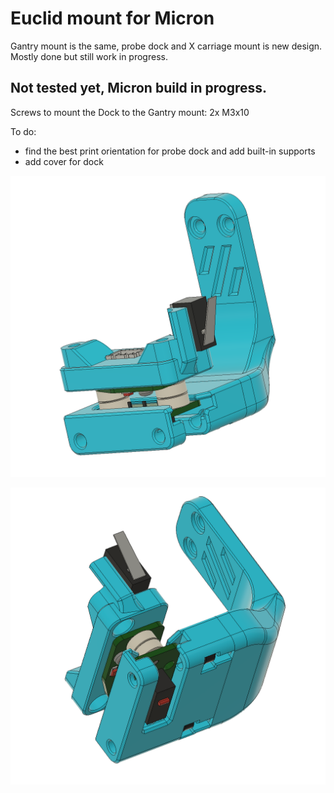 # Euclid mount for Micron

Gantry mount is the same, probe dock and X carriage mount is new design.
Mostly done but still work in progress.

## Not tested yet, Micron build in progress.

Screws to mount the Dock to the Gantry mount:
2x M3x10

To do: 
- find the best print orientation for probe dock and add built-in supports
- add cover for dock 

![PIC](Images/pic2.png)


![PIC](Images/pic1.png)

